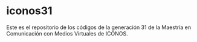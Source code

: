 # iconos31
Este es el repositorio de los códigos de la generación 31 de la Maestría en Comunicación con Medios Virtuales de ICONOS.
